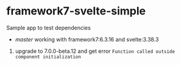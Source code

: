 # framework7-svelte-simple
Sample app to test dependencies

- *master* working with framework7:6.3.16 and svelte:3.38.3

1. upgrade to 7.0.0-beta.12 and get error `Function called outside component initialization
`

